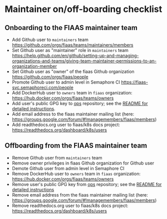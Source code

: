 # Maintainer on/off-boarding checklist

## Onboarding to the FIAAS maintainer team

- Add Github user to `maintainers` team https://github.com/orgs/fiaas/teams/maintainers/members
- Set Github user as "maintainer" role in `maintainers` team https://help.github.com/en/github/setting-up-and-managing-organizations-and-teams/giving-team-maintainer-permissions-to-an-organization-member
- Set Github user as "owner" of the fiaas Github organization https://github.com/orgs/fiaas/people
- Promote Github user to admin level in Semaphore CI https://fiaas-svc.semaphoreci.com/people
- Add DockerHub user to `owners` team in `fiaas` organization: https://hub.docker.com/orgs/fiaas/teams/owners
- Add user's public GPG key to [ops](https://github.com/fiaas/ops) repository; see the [README for detailed instructions](https://github.com/fiaas/ops#adding-a-new-user).
- Add email address to the fiaas maintainer mailing list (here: https://groups.google.com/forum/#!managemembers/fiaas/members)
- Add readthedocs.org user to fiaas/k8s docs project: https://readthedocs.org/dashboard/k8s/users

## Offboarding from the FIAAS maintainer team

- Remove Github user from `maintainers` team
- Remove owner privileges in fiaas Github organization for Github user
- Demote Github user from admin level in Semaphore CI
- Remove DockerHub user to `owners` team in `fiaas` organization: https://hub.docker.com/orgs/fiaas/teams/owners
- Remove user's public GPG key from [ops](https://github.com/fiaas/ops) repository; see the [README for detailed instructions](https://github.com/fiaas/ops#removing-a-user)
- Remove email address from the fiaas maintainer mailing list (here: https://groups.google.com/forum/#!managemembers/fiaas/members)
- Remove readthedocs.org user to fiaas/k8s docs project: https://readthedocs.org/dashboard/k8s/users

